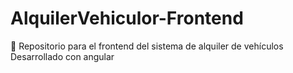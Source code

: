 # AlquilerVehiculor-Frontend
🔹 Repositorio para el frontend del sistema de alquiler de vehículos Desarrollado con angular 
